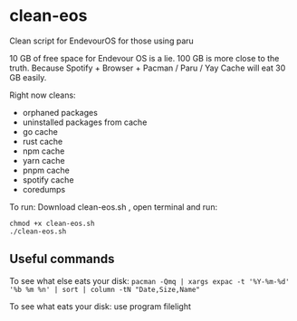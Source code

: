 # clean-eos
Clean script for EndevourOS for those using paru

10 GB of free space for Endevour OS is a lie. 100 GB is more close to the truth. Because Spotify + Browser + Pacman / Paru / Yay Cache will eat 30 GB easily.

Right now cleans:
* orphaned packages
* uninstalled packages from cache
* go cache
* rust cache
* npm cache
* yarn cache
* pnpm cache
* spotify cache
* coredumps

To run: Download clean-eos.sh , open terminal and run:
```
chmod +x clean-eos.sh
./clean-eos.sh
```

## Useful commands

To see what else eats your disk:
`pacman -Qmq | xargs expac -t '%Y-%m-%d' '%b %m %n' | sort | column -tN "Date,Size,Name"`

To see what eats your disk:
use program filelight
